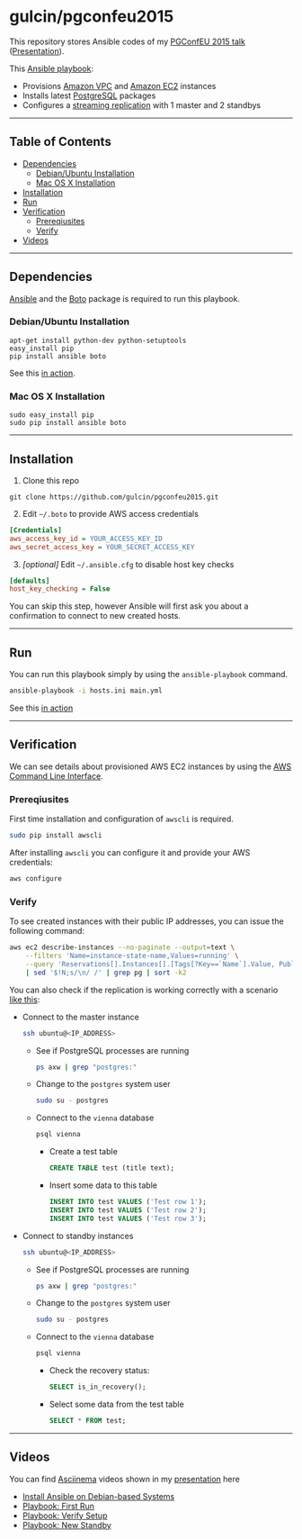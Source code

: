 # gulcin/pgconfeu2015

This repository stores Ansible codes of my [PGConfEU 2015 talk](http://www.postgresql.eu/events/schedule/pgconfeu2015/session/1014-managing-postgresql-with-ansible/) ([Presentation](http://slides.com/apatheticmagpie/managing-postgres-with-ansible)).

This [Ansible playbook](http://docs.ansible.com/ansible/playbooks.html):

  * Provisions [Amazon VPC](https://aws.amazon.com/vpc/) and [Amazon EC2](https://aws.amazon.com/ec2/) instances
  * Installs latest [PostgreSQL](http://postgresql.org) packages
  * Configures a [streaming replication](http://www.postgresql.org/docs/9.4/static/warm-standby.html#STREAMING-REPLICATION) with 1 master and 2 standbys

---

## Table of Contents

  * [Dependencies](#dependencies)
    * [Debian/Ubuntu Installation](#debianubuntu-installation)
    * [Mac OS X Installation](#mac-os-x-installation)
  * [Installation](#installation)
  * [Run](#run)
  * [Verification](#verification)
    * [Prereqiusites](#prereqiusites)
    * [Verify](#verify)
  * [Videos](#videos)

---

## Dependencies

[Ansible](http://www.ansible.com) and the [Boto](https://github.com/boto/boto) package is required to run this playbook.

### Debian/Ubuntu Installation

```shell
apt-get install python-dev python-setuptools
easy_install pip
pip install ansible boto
```

See this [in action](https://asciinema.org/a/dusomo0z73ypofj6h8iv8j8hd).

### Mac OS X Installation

```shell
sudo easy_install pip
sudo pip install ansible boto
```

---

## Installation

1. Clone this repo

  ```shell
  git clone https://github.com/gulcin/pgconfeu2015.git 
  ```

2. Edit `~/.boto` to provide AWS access credentials

  ```ini
  [Credentials]
  aws_access_key_id = YOUR_ACCESS_KEY_ID
  aws_secret_access_key = YOUR_SECRET_ACCESS_KEY
  ```

3. _[optional]_ Edit `~/.ansible.cfg` to disable host key checks

  ```ini
  [defaults]
  host_key_checking = False
  ```
  
  You can skip this step, however Ansible will first ask you about a confirmation to connect to new created hosts.

---

## Run

You can run this playbook simply by using the `ansible-playbook` command.

```bash
ansible-playbook -i hosts.ini main.yml
```

See this [in action](https://asciinema.org/a/b1xjvmxvnmhv8ooljc1kogzg9)

---

## Verification

We can see details about provisioned AWS EC2 instances by using the [AWS Command Line Interface](https://aws.amazon.com/cli/).

### Prereqiusites

First time installation and configuration of `awscli` is required.

```bash
sudo pip install awscli
```

After installing `awscli` you can configure it and provide your AWS credentials:

```bash
aws configure
```

### Verify

To see created instances with their public IP addresses, you can issue the following command:

```bash
aws ec2 describe-instances --no-paginate --output=text \
    --filters 'Name=instance-state-name,Values=running' \
    --query 'Reservations[].Instances[].[Tags[?Key==`Name`].Value, PublicIpAddress]' \
    | sed '$!N;s/\n/ /' | grep pg | sort -k2
```

You can also check if the replication is working correctly with a scenario [like this](https://asciinema.org/a/0jdsb9e2pxlf863ppg5ii2otw):

  * Connect to the master instance

    ```bash
    ssh ubuntu@<IP_ADDRESS>
    ```

    * See if PostgreSQL processes are running

      ```bash
      ps axw | grep "postgres:"
      ```

    * Change to the `postgres` system user

      ```bash
      sudo su - postgres
      ```

    * Connect to the `vienna` database

      ```bash
      psql vienna
      ```

      * Create a test table

        ```sql
        CREATE TABLE test (title text);
        ```

      * Insert some data to this table

        ```sql
        INSERT INTO test VALUES ('Test row 1');
        INSERT INTO test VALUES ('Test row 2');
        INSERT INTO test VALUES ('Test row 3');
        ```

  * Connect to standby instances

    ```bash
    ssh ubuntu@<IP_ADDRESS>
    ```

    * See if PostgreSQL processes are running

      ```bash
      ps axw | grep "postgres:"
      ```

    * Change to the `postgres` system user

      ```bash
      sudo su - postgres
      ```

    * Connect to the `vienna` database

      ```bash
      psql vienna
      ```

      * Check the recovery status:

        ```sql
        SELECT is_in_recovery();
        ```

      * Select some data from the test table

        ```sql
        SELECT * FROM test;
        ```

---

## Videos

You can find [Asciinema](http://asciinema.org) videos shown in my [presentation](http://slides.com/apatheticmagpie/managing-postgres-with-ansible) here

  * [Install Ansible on Debian-based Systems](https://asciinema.org/a/dusomo0z73ypofj6h8iv8j8hd)
  * [Playbook: First Run](https://asciinema.org/a/b1xjvmxvnmhv8ooljc1kogzg9)
  * [Playbook: Verify Setup](https://asciinema.org/a/0jdsb9e2pxlf863ppg5ii2otw)
  * [Playbook: New Standby](https://asciinema.org/a/5v7yvcboeh8ih7cya66pf887k)
